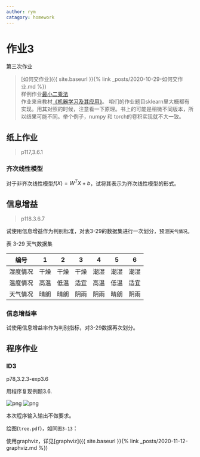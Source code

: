 ```yaml
---
author: rym
catagory: homework
---
```


# 作业3

第三次作业

<!-- more -->

> [如何交作业]({{ site.baseurl }}{% link _posts/2020-10-29-如何交作业.md %})  
> 样例作业[最小二乘法]({{site.url}}/assets/files/最小二乘法_1510067.zip)  
> 作业来自教材[《机器学习及其应用》](https://item.jd.com/12695228.html)。
> 咱们的作业题目sklearn里大概都有实现。用其对照的时候，注意看一下原理。书上的可能是稍微不同版本，所以结果可能不同。举个例子，numpy 和 torch的卷积实现就不大一致。

## 纸上作业

>p117,3.6.1

### 齐次线性模型

对于非齐次线性模型$f(X)=W^TX +b$，试将其表示为齐次线性模型的形式。

## 信息增益

>p118.3.6.7

试使用信息增益作为判别标准，对表3-29的数据集进行一次划分，预测`天气情况`。

表 3-29 天气数据集

|编号|1  |2 |3|4  |5|6|
|--  |--|--|--|--|--|--|
|湿度情况|干燥|干燥|干燥|潮湿|潮湿|潮湿|
|温度情况|高温|低温|适宜|高温|低温|适宜|
|天气情况|晴朗|晴朗|阴雨|阴雨|晴朗|阴雨|

### 信息增益率

试使用信息增益率作为判别指标，对3-29数据再次划分。

## 程序作业

### ID3

p78,3.2.3-exp3.6

用程序复现例题3.6.

![png]({{site.url}}/assets/image/2020-11-12-作业3/processed.jpg)
![png]({{site.url}}/assets/image/2020-11-12-作业3/processed2.jpg)

本次程序输入输出不做要求。

绘图(`tree.pdf`)，如同`图3-13`：

使用graphviz，详见[graphviz]({{ site.baseurl }}{% link _posts/2020-11-12-graphviz.md %})
